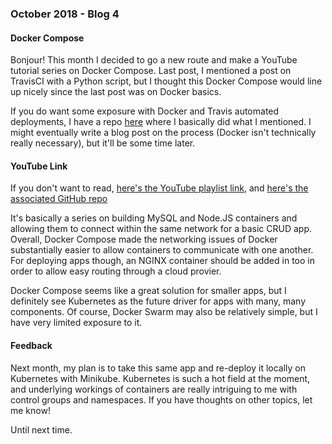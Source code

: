 ### October 2018 - Blog 4
#### Docker Compose

Bonjour! This month I decided to go a new route and make a YouTube tutorial series on Docker Compose. Last post, I mentioned a post on TravisCI 
with a Python script, but I thought this Docker Compose would line up nicely since the last post was on Docker basics.

If you do want some exposure with Docker and Travis automated deployments, I have a repo [here](https://github.com/lucassha/python-docker-travis-cd)
where I basically did what I mentioned.
I might eventually write a blog post on the process (Docker isn't technically really necessary), but it'll be some time later.

#### YouTube Link

If you don't want to read, [here's the YouTube playlist link](https://www.youtube.com/playlist?list=PLLnx2hDbasCmseHwZV34ijxxSb2Vlyxmx&disable_polymer=true),
and [here's the associated GitHub repo](https://github.com/lucassha/youtube-containers-tutorial/blob/master/README.md)

It's basically a series on building MySQL and Node.JS containers and allowing them to connect within the same network for a basic CRUD app.
Overall, Docker Compose made the networking issues of Docker substantially easier to allow containers to communicate with one another. 
For deploying apps though, an NGINX container should  be added in too in order to allow easy routing through a cloud provier.

Docker Compose seems like a great solution for smaller apps, but I definitely see Kubernetes as the future driver for apps with many, many components.
Of course, Docker Swarm may also be relatively simple, but I have very limited exposure to it.

#### Feedback

Next month, my plan is to take this same app and re-deploy it locally on Kubernetes with Minikube. Kubernetes is such a hot field at the moment,
and underlying workings of containers are really intriguing to me with control groups and namespaces. If you have thoughts on other topics, let me know! 

Until next time.
